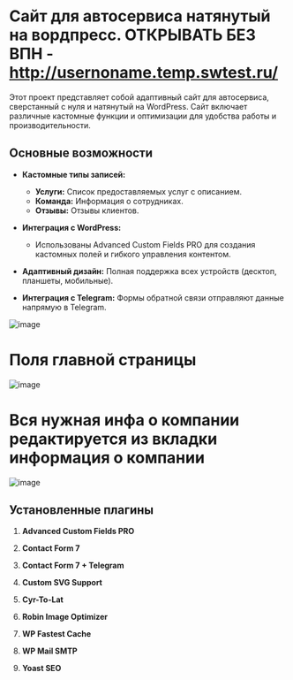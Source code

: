 # Сайт для автосервиса натянутый на вордпресс. ОТКРЫВАТЬ БЕЗ ВПН - http://usernoname.temp.swtest.ru/

Этот проект представляет собой адаптивный сайт для автосервиса, сверстанный с нуля и натянутый на WordPress. Сайт включает различные кастомные функции и оптимизации для удобства работы и производительности.

## Основные возможности

- **Кастомные типы записей:**
  - **Услуги:** Список предоставляемых услуг с описанием.
  - **Команда:** Информация о сотрудниках.
  - **Отзывы:** Отзывы клиентов.
  
- **Интеграция с WordPress:**
  - Использованы Advanced Custom Fields PRO для создания кастомных полей и гибкого управления контентом.

- **Адаптивный дизайн:** Полная поддержка всех устройств (десктоп, планшеты, мобильные).

- **Интеграция с Telegram:** Формы обратной связи отправляют данные напрямую в Telegram.
  
![image](https://github.com/user-attachments/assets/9168171e-97e6-4f39-a36c-77d1853c6b59)

# Поля главной страницы

![image](https://github.com/user-attachments/assets/07ed7e0f-2d00-40f6-8a88-b6c016fbb028)

# Вся нужная инфа о компании редактируется из вкладки информация о компании

![image](https://github.com/user-attachments/assets/44baf755-3fcc-4571-ab0f-ed1b7411e453)



## Установленные плагины

1. **Advanced Custom Fields PRO**  

2. **Contact Form 7**  
 
3. **Contact Form 7 + Telegram**  

4. **Custom SVG Support**  

5. **Cyr-To-Lat**  

6. **Robin Image Optimizer**  

7. **WP Fastest Cache**  

8. **WP Mail SMTP**  

9. **Yoast SEO**  
